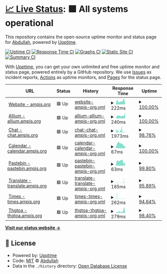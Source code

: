 # [📈 Live Status](https://status.ampis.org): <!--live status--> **🟩 All systems operational**

This repository contains the open-source uptime monitor and status page for [Abdullah](https://ampis.org/), powered by [Upptime](https://github.com/upptime/upptime).

[![Uptime CI](https://github.com/zer-far/status/workflows/Uptime%20CI/badge.svg)](https://github.com/zer-far/status/actions?query=workflow%3A%22Uptime+CI%22)
[![Response Time CI](https://github.com/zer-far/status/workflows/Response%20Time%20CI/badge.svg)](https://github.com/zer-far/status/actions?query=workflow%3A%22Response+Time+CI%22)
[![Graphs CI](https://github.com/zer-far/status/workflows/Graphs%20CI/badge.svg)](https://github.com/zer-far/status/actions?query=workflow%3A%22Graphs+CI%22)
[![Static Site CI](https://github.com/zer-far/status/workflows/Static%20Site%20CI/badge.svg)](https://github.com/zer-far/status/actions?query=workflow%3A%22Static+Site+CI%22)
[![Summary CI](https://github.com/zer-far/status/workflows/Summary%20CI/badge.svg)](https://github.com/zer-far/status/actions?query=workflow%3A%22Summary+CI%22)

With [Upptime](https://upptime.js.org), you can get your own unlimited and free uptime monitor and status page, powered entirely by a GitHub repository. We use [Issues](https://github.com/zer-far/status/issues) as incident reports, [Actions](https://github.com/zer-far/status/actions) as uptime monitors, and [Pages](https://status.ampis.org) for the status page.

<!--start: status pages-->
<!-- This summary is generated by Upptime (https://github.com/upptime/upptime) -->
<!-- Do not edit this manually, your changes will be overwritten -->
<!-- prettier-ignore -->
| URL | Status | History | Response Time | Uptime |
| --- | ------ | ------- | ------------- | ------ |
| <img alt="" src="https://favicons.githubusercontent.com/ampis.org" height="13"> [Website - ampis.org](https://ampis.org) | 🟩 Up | [website-ampis-org.yml](https://github.com/zer-far/status/commits/HEAD/history/website-ampis-org.yml) | <details><summary><img alt="Response time graph" src="./graphs/website-ampis-org/response-time-week.png" height="20"> 222ms</summary><br><a href="https://status.ampis.org/history/website-ampis-org"><img alt="Response time 225" src="https://img.shields.io/endpoint?url=https%3A%2F%2Fraw.githubusercontent.com%2Fzer-far%2Fstatus%2FHEAD%2Fapi%2Fwebsite-ampis-org%2Fresponse-time.json"></a><br><a href="https://status.ampis.org/history/website-ampis-org"><img alt="24-hour response time 63" src="https://img.shields.io/endpoint?url=https%3A%2F%2Fraw.githubusercontent.com%2Fzer-far%2Fstatus%2FHEAD%2Fapi%2Fwebsite-ampis-org%2Fresponse-time-day.json"></a><br><a href="https://status.ampis.org/history/website-ampis-org"><img alt="7-day response time 222" src="https://img.shields.io/endpoint?url=https%3A%2F%2Fraw.githubusercontent.com%2Fzer-far%2Fstatus%2FHEAD%2Fapi%2Fwebsite-ampis-org%2Fresponse-time-week.json"></a><br><a href="https://status.ampis.org/history/website-ampis-org"><img alt="30-day response time 247" src="https://img.shields.io/endpoint?url=https%3A%2F%2Fraw.githubusercontent.com%2Fzer-far%2Fstatus%2FHEAD%2Fapi%2Fwebsite-ampis-org%2Fresponse-time-month.json"></a><br><a href="https://status.ampis.org/history/website-ampis-org"><img alt="1-year response time 225" src="https://img.shields.io/endpoint?url=https%3A%2F%2Fraw.githubusercontent.com%2Fzer-far%2Fstatus%2FHEAD%2Fapi%2Fwebsite-ampis-org%2Fresponse-time-year.json"></a></details> | <details><summary><a href="https://status.ampis.org/history/website-ampis-org">100.00%</a></summary><a href="https://status.ampis.org/history/website-ampis-org"><img alt="All-time uptime 99.93%" src="https://img.shields.io/endpoint?url=https%3A%2F%2Fraw.githubusercontent.com%2Fzer-far%2Fstatus%2FHEAD%2Fapi%2Fwebsite-ampis-org%2Fuptime.json"></a><br><a href="https://status.ampis.org/history/website-ampis-org"><img alt="24-hour uptime 100.00%" src="https://img.shields.io/endpoint?url=https%3A%2F%2Fraw.githubusercontent.com%2Fzer-far%2Fstatus%2FHEAD%2Fapi%2Fwebsite-ampis-org%2Fuptime-day.json"></a><br><a href="https://status.ampis.org/history/website-ampis-org"><img alt="7-day uptime 100.00%" src="https://img.shields.io/endpoint?url=https%3A%2F%2Fraw.githubusercontent.com%2Fzer-far%2Fstatus%2FHEAD%2Fapi%2Fwebsite-ampis-org%2Fuptime-week.json"></a><br><a href="https://status.ampis.org/history/website-ampis-org"><img alt="30-day uptime 100.00%" src="https://img.shields.io/endpoint?url=https%3A%2F%2Fraw.githubusercontent.com%2Fzer-far%2Fstatus%2FHEAD%2Fapi%2Fwebsite-ampis-org%2Fuptime-month.json"></a><br><a href="https://status.ampis.org/history/website-ampis-org"><img alt="1-year uptime 99.93%" src="https://img.shields.io/endpoint?url=https%3A%2F%2Fraw.githubusercontent.com%2Fzer-far%2Fstatus%2FHEAD%2Fapi%2Fwebsite-ampis-org%2Fuptime-year.json"></a></details>
| <img alt="" src="https://favicons.githubusercontent.com/allium.ampis.org" height="13"> [Allium - allium.ampis.org](https://allium.ampis.org) | 🟩 Up | [allium-allium-ampis-org.yml](https://github.com/zer-far/status/commits/HEAD/history/allium-allium-ampis-org.yml) | <details><summary><img alt="Response time graph" src="./graphs/allium-allium-ampis-org/response-time-week.png" height="20"> 240ms</summary><br><a href="https://status.ampis.org/history/allium-allium-ampis-org"><img alt="Response time 302" src="https://img.shields.io/endpoint?url=https%3A%2F%2Fraw.githubusercontent.com%2Fzer-far%2Fstatus%2FHEAD%2Fapi%2Fallium-allium-ampis-org%2Fresponse-time.json"></a><br><a href="https://status.ampis.org/history/allium-allium-ampis-org"><img alt="24-hour response time 463" src="https://img.shields.io/endpoint?url=https%3A%2F%2Fraw.githubusercontent.com%2Fzer-far%2Fstatus%2FHEAD%2Fapi%2Fallium-allium-ampis-org%2Fresponse-time-day.json"></a><br><a href="https://status.ampis.org/history/allium-allium-ampis-org"><img alt="7-day response time 240" src="https://img.shields.io/endpoint?url=https%3A%2F%2Fraw.githubusercontent.com%2Fzer-far%2Fstatus%2FHEAD%2Fapi%2Fallium-allium-ampis-org%2Fresponse-time-week.json"></a><br><a href="https://status.ampis.org/history/allium-allium-ampis-org"><img alt="30-day response time 282" src="https://img.shields.io/endpoint?url=https%3A%2F%2Fraw.githubusercontent.com%2Fzer-far%2Fstatus%2FHEAD%2Fapi%2Fallium-allium-ampis-org%2Fresponse-time-month.json"></a><br><a href="https://status.ampis.org/history/allium-allium-ampis-org"><img alt="1-year response time 302" src="https://img.shields.io/endpoint?url=https%3A%2F%2Fraw.githubusercontent.com%2Fzer-far%2Fstatus%2FHEAD%2Fapi%2Fallium-allium-ampis-org%2Fresponse-time-year.json"></a></details> | <details><summary><a href="https://status.ampis.org/history/allium-allium-ampis-org">100.00%</a></summary><a href="https://status.ampis.org/history/allium-allium-ampis-org"><img alt="All-time uptime 99.83%" src="https://img.shields.io/endpoint?url=https%3A%2F%2Fraw.githubusercontent.com%2Fzer-far%2Fstatus%2FHEAD%2Fapi%2Fallium-allium-ampis-org%2Fuptime.json"></a><br><a href="https://status.ampis.org/history/allium-allium-ampis-org"><img alt="24-hour uptime 100.00%" src="https://img.shields.io/endpoint?url=https%3A%2F%2Fraw.githubusercontent.com%2Fzer-far%2Fstatus%2FHEAD%2Fapi%2Fallium-allium-ampis-org%2Fuptime-day.json"></a><br><a href="https://status.ampis.org/history/allium-allium-ampis-org"><img alt="7-day uptime 100.00%" src="https://img.shields.io/endpoint?url=https%3A%2F%2Fraw.githubusercontent.com%2Fzer-far%2Fstatus%2FHEAD%2Fapi%2Fallium-allium-ampis-org%2Fuptime-week.json"></a><br><a href="https://status.ampis.org/history/allium-allium-ampis-org"><img alt="30-day uptime 100.00%" src="https://img.shields.io/endpoint?url=https%3A%2F%2Fraw.githubusercontent.com%2Fzer-far%2Fstatus%2FHEAD%2Fapi%2Fallium-allium-ampis-org%2Fuptime-month.json"></a><br><a href="https://status.ampis.org/history/allium-allium-ampis-org"><img alt="1-year uptime 99.83%" src="https://img.shields.io/endpoint?url=https%3A%2F%2Fraw.githubusercontent.com%2Fzer-far%2Fstatus%2FHEAD%2Fapi%2Fallium-allium-ampis-org%2Fuptime-year.json"></a></details>
| <img alt="" src="https://favicons.githubusercontent.com/chat.ampis.org" height="13"> [Chat - chat.ampis.org](https://chat.ampis.org) | 🟩 Up | [chat-chat-ampis-org.yml](https://github.com/zer-far/status/commits/HEAD/history/chat-chat-ampis-org.yml) | <details><summary><img alt="Response time graph" src="./graphs/chat-chat-ampis-org/response-time-week.png" height="20"> 1973ms</summary><br><a href="https://status.ampis.org/history/chat-chat-ampis-org"><img alt="Response time 3012" src="https://img.shields.io/endpoint?url=https%3A%2F%2Fraw.githubusercontent.com%2Fzer-far%2Fstatus%2FHEAD%2Fapi%2Fchat-chat-ampis-org%2Fresponse-time.json"></a><br><a href="https://status.ampis.org/history/chat-chat-ampis-org"><img alt="24-hour response time 2346" src="https://img.shields.io/endpoint?url=https%3A%2F%2Fraw.githubusercontent.com%2Fzer-far%2Fstatus%2FHEAD%2Fapi%2Fchat-chat-ampis-org%2Fresponse-time-day.json"></a><br><a href="https://status.ampis.org/history/chat-chat-ampis-org"><img alt="7-day response time 1973" src="https://img.shields.io/endpoint?url=https%3A%2F%2Fraw.githubusercontent.com%2Fzer-far%2Fstatus%2FHEAD%2Fapi%2Fchat-chat-ampis-org%2Fresponse-time-week.json"></a><br><a href="https://status.ampis.org/history/chat-chat-ampis-org"><img alt="30-day response time 3931" src="https://img.shields.io/endpoint?url=https%3A%2F%2Fraw.githubusercontent.com%2Fzer-far%2Fstatus%2FHEAD%2Fapi%2Fchat-chat-ampis-org%2Fresponse-time-month.json"></a><br><a href="https://status.ampis.org/history/chat-chat-ampis-org"><img alt="1-year response time 3012" src="https://img.shields.io/endpoint?url=https%3A%2F%2Fraw.githubusercontent.com%2Fzer-far%2Fstatus%2FHEAD%2Fapi%2Fchat-chat-ampis-org%2Fresponse-time-year.json"></a></details> | <details><summary><a href="https://status.ampis.org/history/chat-chat-ampis-org">98.76%</a></summary><a href="https://status.ampis.org/history/chat-chat-ampis-org"><img alt="All-time uptime 98.08%" src="https://img.shields.io/endpoint?url=https%3A%2F%2Fraw.githubusercontent.com%2Fzer-far%2Fstatus%2FHEAD%2Fapi%2Fchat-chat-ampis-org%2Fuptime.json"></a><br><a href="https://status.ampis.org/history/chat-chat-ampis-org"><img alt="24-hour uptime 98.63%" src="https://img.shields.io/endpoint?url=https%3A%2F%2Fraw.githubusercontent.com%2Fzer-far%2Fstatus%2FHEAD%2Fapi%2Fchat-chat-ampis-org%2Fuptime-day.json"></a><br><a href="https://status.ampis.org/history/chat-chat-ampis-org"><img alt="7-day uptime 98.76%" src="https://img.shields.io/endpoint?url=https%3A%2F%2Fraw.githubusercontent.com%2Fzer-far%2Fstatus%2FHEAD%2Fapi%2Fchat-chat-ampis-org%2Fuptime-week.json"></a><br><a href="https://status.ampis.org/history/chat-chat-ampis-org"><img alt="30-day uptime 96.02%" src="https://img.shields.io/endpoint?url=https%3A%2F%2Fraw.githubusercontent.com%2Fzer-far%2Fstatus%2FHEAD%2Fapi%2Fchat-chat-ampis-org%2Fuptime-month.json"></a><br><a href="https://status.ampis.org/history/chat-chat-ampis-org"><img alt="1-year uptime 98.08%" src="https://img.shields.io/endpoint?url=https%3A%2F%2Fraw.githubusercontent.com%2Fzer-far%2Fstatus%2FHEAD%2Fapi%2Fchat-chat-ampis-org%2Fuptime-year.json"></a></details>
| <img alt="" src="https://favicons.githubusercontent.com/calendar.ampis.org" height="13"> [Calendar - calendar.ampis.org](https://calendar.ampis.org) | 🟩 Up | [calendar-calendar-ampis-org.yml](https://github.com/zer-far/status/commits/HEAD/history/calendar-calendar-ampis-org.yml) | <details><summary><img alt="Response time graph" src="./graphs/calendar-calendar-ampis-org/response-time-week.png" height="20"> 67ms</summary><br><a href="https://status.ampis.org/history/calendar-calendar-ampis-org"><img alt="Response time 118" src="https://img.shields.io/endpoint?url=https%3A%2F%2Fraw.githubusercontent.com%2Fzer-far%2Fstatus%2FHEAD%2Fapi%2Fcalendar-calendar-ampis-org%2Fresponse-time.json"></a><br><a href="https://status.ampis.org/history/calendar-calendar-ampis-org"><img alt="24-hour response time 36" src="https://img.shields.io/endpoint?url=https%3A%2F%2Fraw.githubusercontent.com%2Fzer-far%2Fstatus%2FHEAD%2Fapi%2Fcalendar-calendar-ampis-org%2Fresponse-time-day.json"></a><br><a href="https://status.ampis.org/history/calendar-calendar-ampis-org"><img alt="7-day response time 67" src="https://img.shields.io/endpoint?url=https%3A%2F%2Fraw.githubusercontent.com%2Fzer-far%2Fstatus%2FHEAD%2Fapi%2Fcalendar-calendar-ampis-org%2Fresponse-time-week.json"></a><br><a href="https://status.ampis.org/history/calendar-calendar-ampis-org"><img alt="30-day response time 115" src="https://img.shields.io/endpoint?url=https%3A%2F%2Fraw.githubusercontent.com%2Fzer-far%2Fstatus%2FHEAD%2Fapi%2Fcalendar-calendar-ampis-org%2Fresponse-time-month.json"></a><br><a href="https://status.ampis.org/history/calendar-calendar-ampis-org"><img alt="1-year response time 118" src="https://img.shields.io/endpoint?url=https%3A%2F%2Fraw.githubusercontent.com%2Fzer-far%2Fstatus%2FHEAD%2Fapi%2Fcalendar-calendar-ampis-org%2Fresponse-time-year.json"></a></details> | <details><summary><a href="https://status.ampis.org/history/calendar-calendar-ampis-org">100.00%</a></summary><a href="https://status.ampis.org/history/calendar-calendar-ampis-org"><img alt="All-time uptime 100.00%" src="https://img.shields.io/endpoint?url=https%3A%2F%2Fraw.githubusercontent.com%2Fzer-far%2Fstatus%2FHEAD%2Fapi%2Fcalendar-calendar-ampis-org%2Fuptime.json"></a><br><a href="https://status.ampis.org/history/calendar-calendar-ampis-org"><img alt="24-hour uptime 100.00%" src="https://img.shields.io/endpoint?url=https%3A%2F%2Fraw.githubusercontent.com%2Fzer-far%2Fstatus%2FHEAD%2Fapi%2Fcalendar-calendar-ampis-org%2Fuptime-day.json"></a><br><a href="https://status.ampis.org/history/calendar-calendar-ampis-org"><img alt="7-day uptime 100.00%" src="https://img.shields.io/endpoint?url=https%3A%2F%2Fraw.githubusercontent.com%2Fzer-far%2Fstatus%2FHEAD%2Fapi%2Fcalendar-calendar-ampis-org%2Fuptime-week.json"></a><br><a href="https://status.ampis.org/history/calendar-calendar-ampis-org"><img alt="30-day uptime 100.00%" src="https://img.shields.io/endpoint?url=https%3A%2F%2Fraw.githubusercontent.com%2Fzer-far%2Fstatus%2FHEAD%2Fapi%2Fcalendar-calendar-ampis-org%2Fuptime-month.json"></a><br><a href="https://status.ampis.org/history/calendar-calendar-ampis-org"><img alt="1-year uptime 100.00%" src="https://img.shields.io/endpoint?url=https%3A%2F%2Fraw.githubusercontent.com%2Fzer-far%2Fstatus%2FHEAD%2Fapi%2Fcalendar-calendar-ampis-org%2Fuptime-year.json"></a></details>
| <img alt="" src="https://favicons.githubusercontent.com/pastebin.ampis.org" height="13"> [Pastebin - pastebin.ampis.org](https://pastebin.ampis.org) | 🟩 Up | [pastebin-pastebin-ampis-org.yml](https://github.com/zer-far/status/commits/HEAD/history/pastebin-pastebin-ampis-org.yml) | <details><summary><img alt="Response time graph" src="./graphs/pastebin-pastebin-ampis-org/response-time-week.png" height="20"> 63ms</summary><br><a href="https://status.ampis.org/history/pastebin-pastebin-ampis-org"><img alt="Response time 135" src="https://img.shields.io/endpoint?url=https%3A%2F%2Fraw.githubusercontent.com%2Fzer-far%2Fstatus%2FHEAD%2Fapi%2Fpastebin-pastebin-ampis-org%2Fresponse-time.json"></a><br><a href="https://status.ampis.org/history/pastebin-pastebin-ampis-org"><img alt="24-hour response time 54" src="https://img.shields.io/endpoint?url=https%3A%2F%2Fraw.githubusercontent.com%2Fzer-far%2Fstatus%2FHEAD%2Fapi%2Fpastebin-pastebin-ampis-org%2Fresponse-time-day.json"></a><br><a href="https://status.ampis.org/history/pastebin-pastebin-ampis-org"><img alt="7-day response time 63" src="https://img.shields.io/endpoint?url=https%3A%2F%2Fraw.githubusercontent.com%2Fzer-far%2Fstatus%2FHEAD%2Fapi%2Fpastebin-pastebin-ampis-org%2Fresponse-time-week.json"></a><br><a href="https://status.ampis.org/history/pastebin-pastebin-ampis-org"><img alt="30-day response time 53" src="https://img.shields.io/endpoint?url=https%3A%2F%2Fraw.githubusercontent.com%2Fzer-far%2Fstatus%2FHEAD%2Fapi%2Fpastebin-pastebin-ampis-org%2Fresponse-time-month.json"></a><br><a href="https://status.ampis.org/history/pastebin-pastebin-ampis-org"><img alt="1-year response time 135" src="https://img.shields.io/endpoint?url=https%3A%2F%2Fraw.githubusercontent.com%2Fzer-far%2Fstatus%2FHEAD%2Fapi%2Fpastebin-pastebin-ampis-org%2Fresponse-time-year.json"></a></details> | <details><summary><a href="https://status.ampis.org/history/pastebin-pastebin-ampis-org">99.80%</a></summary><a href="https://status.ampis.org/history/pastebin-pastebin-ampis-org"><img alt="All-time uptime 95.26%" src="https://img.shields.io/endpoint?url=https%3A%2F%2Fraw.githubusercontent.com%2Fzer-far%2Fstatus%2FHEAD%2Fapi%2Fpastebin-pastebin-ampis-org%2Fuptime.json"></a><br><a href="https://status.ampis.org/history/pastebin-pastebin-ampis-org"><img alt="24-hour uptime 98.60%" src="https://img.shields.io/endpoint?url=https%3A%2F%2Fraw.githubusercontent.com%2Fzer-far%2Fstatus%2FHEAD%2Fapi%2Fpastebin-pastebin-ampis-org%2Fuptime-day.json"></a><br><a href="https://status.ampis.org/history/pastebin-pastebin-ampis-org"><img alt="7-day uptime 99.80%" src="https://img.shields.io/endpoint?url=https%3A%2F%2Fraw.githubusercontent.com%2Fzer-far%2Fstatus%2FHEAD%2Fapi%2Fpastebin-pastebin-ampis-org%2Fuptime-week.json"></a><br><a href="https://status.ampis.org/history/pastebin-pastebin-ampis-org"><img alt="30-day uptime 92.62%" src="https://img.shields.io/endpoint?url=https%3A%2F%2Fraw.githubusercontent.com%2Fzer-far%2Fstatus%2FHEAD%2Fapi%2Fpastebin-pastebin-ampis-org%2Fuptime-month.json"></a><br><a href="https://status.ampis.org/history/pastebin-pastebin-ampis-org"><img alt="1-year uptime 95.26%" src="https://img.shields.io/endpoint?url=https%3A%2F%2Fraw.githubusercontent.com%2Fzer-far%2Fstatus%2FHEAD%2Fapi%2Fpastebin-pastebin-ampis-org%2Fuptime-year.json"></a></details>
| <img alt="" src="https://favicons.githubusercontent.com/translate.ampis.org" height="13"> [Translate - translate.ampis.org](https://translate.ampis.org) | 🟩 Up | [translate-translate-ampis-org.yml](https://github.com/zer-far/status/commits/HEAD/history/translate-translate-ampis-org.yml) | <details><summary><img alt="Response time graph" src="./graphs/translate-translate-ampis-org/response-time-week.png" height="20"> 185ms</summary><br><a href="https://status.ampis.org/history/translate-translate-ampis-org"><img alt="Response time 172" src="https://img.shields.io/endpoint?url=https%3A%2F%2Fraw.githubusercontent.com%2Fzer-far%2Fstatus%2FHEAD%2Fapi%2Ftranslate-translate-ampis-org%2Fresponse-time.json"></a><br><a href="https://status.ampis.org/history/translate-translate-ampis-org"><img alt="24-hour response time 80" src="https://img.shields.io/endpoint?url=https%3A%2F%2Fraw.githubusercontent.com%2Fzer-far%2Fstatus%2FHEAD%2Fapi%2Ftranslate-translate-ampis-org%2Fresponse-time-day.json"></a><br><a href="https://status.ampis.org/history/translate-translate-ampis-org"><img alt="7-day response time 185" src="https://img.shields.io/endpoint?url=https%3A%2F%2Fraw.githubusercontent.com%2Fzer-far%2Fstatus%2FHEAD%2Fapi%2Ftranslate-translate-ampis-org%2Fresponse-time-week.json"></a><br><a href="https://status.ampis.org/history/translate-translate-ampis-org"><img alt="30-day response time 122" src="https://img.shields.io/endpoint?url=https%3A%2F%2Fraw.githubusercontent.com%2Fzer-far%2Fstatus%2FHEAD%2Fapi%2Ftranslate-translate-ampis-org%2Fresponse-time-month.json"></a><br><a href="https://status.ampis.org/history/translate-translate-ampis-org"><img alt="1-year response time 172" src="https://img.shields.io/endpoint?url=https%3A%2F%2Fraw.githubusercontent.com%2Fzer-far%2Fstatus%2FHEAD%2Fapi%2Ftranslate-translate-ampis-org%2Fresponse-time-year.json"></a></details> | <details><summary><a href="https://status.ampis.org/history/translate-translate-ampis-org">95.89%</a></summary><a href="https://status.ampis.org/history/translate-translate-ampis-org"><img alt="All-time uptime 97.57%" src="https://img.shields.io/endpoint?url=https%3A%2F%2Fraw.githubusercontent.com%2Fzer-far%2Fstatus%2FHEAD%2Fapi%2Ftranslate-translate-ampis-org%2Fuptime.json"></a><br><a href="https://status.ampis.org/history/translate-translate-ampis-org"><img alt="24-hour uptime 96.80%" src="https://img.shields.io/endpoint?url=https%3A%2F%2Fraw.githubusercontent.com%2Fzer-far%2Fstatus%2FHEAD%2Fapi%2Ftranslate-translate-ampis-org%2Fuptime-day.json"></a><br><a href="https://status.ampis.org/history/translate-translate-ampis-org"><img alt="7-day uptime 95.89%" src="https://img.shields.io/endpoint?url=https%3A%2F%2Fraw.githubusercontent.com%2Fzer-far%2Fstatus%2FHEAD%2Fapi%2Ftranslate-translate-ampis-org%2Fuptime-week.json"></a><br><a href="https://status.ampis.org/history/translate-translate-ampis-org"><img alt="30-day uptime 96.13%" src="https://img.shields.io/endpoint?url=https%3A%2F%2Fraw.githubusercontent.com%2Fzer-far%2Fstatus%2FHEAD%2Fapi%2Ftranslate-translate-ampis-org%2Fuptime-month.json"></a><br><a href="https://status.ampis.org/history/translate-translate-ampis-org"><img alt="1-year uptime 97.57%" src="https://img.shields.io/endpoint?url=https%3A%2F%2Fraw.githubusercontent.com%2Fzer-far%2Fstatus%2FHEAD%2Fapi%2Ftranslate-translate-ampis-org%2Fuptime-year.json"></a></details>
| <img alt="" src="https://favicons.githubusercontent.com/times.ampis.org" height="13"> [Times - times.ampis.org](https://times.ampis.org) | 🟩 Up | [times-times-ampis-org.yml](https://github.com/zer-far/status/commits/HEAD/history/times-times-ampis-org.yml) | <details><summary><img alt="Response time graph" src="./graphs/times-times-ampis-org/response-time-week.png" height="20"> 262ms</summary><br><a href="https://status.ampis.org/history/times-times-ampis-org"><img alt="Response time 168" src="https://img.shields.io/endpoint?url=https%3A%2F%2Fraw.githubusercontent.com%2Fzer-far%2Fstatus%2FHEAD%2Fapi%2Ftimes-times-ampis-org%2Fresponse-time.json"></a><br><a href="https://status.ampis.org/history/times-times-ampis-org"><img alt="24-hour response time 831" src="https://img.shields.io/endpoint?url=https%3A%2F%2Fraw.githubusercontent.com%2Fzer-far%2Fstatus%2FHEAD%2Fapi%2Ftimes-times-ampis-org%2Fresponse-time-day.json"></a><br><a href="https://status.ampis.org/history/times-times-ampis-org"><img alt="7-day response time 262" src="https://img.shields.io/endpoint?url=https%3A%2F%2Fraw.githubusercontent.com%2Fzer-far%2Fstatus%2FHEAD%2Fapi%2Ftimes-times-ampis-org%2Fresponse-time-week.json"></a><br><a href="https://status.ampis.org/history/times-times-ampis-org"><img alt="30-day response time 203" src="https://img.shields.io/endpoint?url=https%3A%2F%2Fraw.githubusercontent.com%2Fzer-far%2Fstatus%2FHEAD%2Fapi%2Ftimes-times-ampis-org%2Fresponse-time-month.json"></a><br><a href="https://status.ampis.org/history/times-times-ampis-org"><img alt="1-year response time 168" src="https://img.shields.io/endpoint?url=https%3A%2F%2Fraw.githubusercontent.com%2Fzer-far%2Fstatus%2FHEAD%2Fapi%2Ftimes-times-ampis-org%2Fresponse-time-year.json"></a></details> | <details><summary><a href="https://status.ampis.org/history/times-times-ampis-org">94.64%</a></summary><a href="https://status.ampis.org/history/times-times-ampis-org"><img alt="All-time uptime 95.56%" src="https://img.shields.io/endpoint?url=https%3A%2F%2Fraw.githubusercontent.com%2Fzer-far%2Fstatus%2FHEAD%2Fapi%2Ftimes-times-ampis-org%2Fuptime.json"></a><br><a href="https://status.ampis.org/history/times-times-ampis-org"><img alt="24-hour uptime 98.24%" src="https://img.shields.io/endpoint?url=https%3A%2F%2Fraw.githubusercontent.com%2Fzer-far%2Fstatus%2FHEAD%2Fapi%2Ftimes-times-ampis-org%2Fuptime-day.json"></a><br><a href="https://status.ampis.org/history/times-times-ampis-org"><img alt="7-day uptime 94.64%" src="https://img.shields.io/endpoint?url=https%3A%2F%2Fraw.githubusercontent.com%2Fzer-far%2Fstatus%2FHEAD%2Fapi%2Ftimes-times-ampis-org%2Fuptime-week.json"></a><br><a href="https://status.ampis.org/history/times-times-ampis-org"><img alt="30-day uptime 93.17%" src="https://img.shields.io/endpoint?url=https%3A%2F%2Fraw.githubusercontent.com%2Fzer-far%2Fstatus%2FHEAD%2Fapi%2Ftimes-times-ampis-org%2Fuptime-month.json"></a><br><a href="https://status.ampis.org/history/times-times-ampis-org"><img alt="1-year uptime 95.56%" src="https://img.shields.io/endpoint?url=https%3A%2F%2Fraw.githubusercontent.com%2Fzer-far%2Fstatus%2FHEAD%2Fapi%2Ftimes-times-ampis-org%2Fuptime-year.json"></a></details>
| <img alt="" src="https://favicons.githubusercontent.com/thgtoa.ampis.org" height="13"> [Thgtoa - thgtoa.ampis.org](https://thgtoa.ampis.org) | 🟩 Up | [thgtoa-thgtoa-ampis-org.yml](https://github.com/zer-far/status/commits/HEAD/history/thgtoa-thgtoa-ampis-org.yml) | <details><summary><img alt="Response time graph" src="./graphs/thgtoa-thgtoa-ampis-org/response-time-week.png" height="20"> 279ms</summary><br><a href="https://status.ampis.org/history/thgtoa-thgtoa-ampis-org"><img alt="Response time 176" src="https://img.shields.io/endpoint?url=https%3A%2F%2Fraw.githubusercontent.com%2Fzer-far%2Fstatus%2FHEAD%2Fapi%2Fthgtoa-thgtoa-ampis-org%2Fresponse-time.json"></a><br><a href="https://status.ampis.org/history/thgtoa-thgtoa-ampis-org"><img alt="24-hour response time 56" src="https://img.shields.io/endpoint?url=https%3A%2F%2Fraw.githubusercontent.com%2Fzer-far%2Fstatus%2FHEAD%2Fapi%2Fthgtoa-thgtoa-ampis-org%2Fresponse-time-day.json"></a><br><a href="https://status.ampis.org/history/thgtoa-thgtoa-ampis-org"><img alt="7-day response time 279" src="https://img.shields.io/endpoint?url=https%3A%2F%2Fraw.githubusercontent.com%2Fzer-far%2Fstatus%2FHEAD%2Fapi%2Fthgtoa-thgtoa-ampis-org%2Fresponse-time-week.json"></a><br><a href="https://status.ampis.org/history/thgtoa-thgtoa-ampis-org"><img alt="30-day response time 185" src="https://img.shields.io/endpoint?url=https%3A%2F%2Fraw.githubusercontent.com%2Fzer-far%2Fstatus%2FHEAD%2Fapi%2Fthgtoa-thgtoa-ampis-org%2Fresponse-time-month.json"></a><br><a href="https://status.ampis.org/history/thgtoa-thgtoa-ampis-org"><img alt="1-year response time 176" src="https://img.shields.io/endpoint?url=https%3A%2F%2Fraw.githubusercontent.com%2Fzer-far%2Fstatus%2FHEAD%2Fapi%2Fthgtoa-thgtoa-ampis-org%2Fresponse-time-year.json"></a></details> | <details><summary><a href="https://status.ampis.org/history/thgtoa-thgtoa-ampis-org">98.40%</a></summary><a href="https://status.ampis.org/history/thgtoa-thgtoa-ampis-org"><img alt="All-time uptime 83.89%" src="https://img.shields.io/endpoint?url=https%3A%2F%2Fraw.githubusercontent.com%2Fzer-far%2Fstatus%2FHEAD%2Fapi%2Fthgtoa-thgtoa-ampis-org%2Fuptime.json"></a><br><a href="https://status.ampis.org/history/thgtoa-thgtoa-ampis-org"><img alt="24-hour uptime 100.00%" src="https://img.shields.io/endpoint?url=https%3A%2F%2Fraw.githubusercontent.com%2Fzer-far%2Fstatus%2FHEAD%2Fapi%2Fthgtoa-thgtoa-ampis-org%2Fuptime-day.json"></a><br><a href="https://status.ampis.org/history/thgtoa-thgtoa-ampis-org"><img alt="7-day uptime 98.40%" src="https://img.shields.io/endpoint?url=https%3A%2F%2Fraw.githubusercontent.com%2Fzer-far%2Fstatus%2FHEAD%2Fapi%2Fthgtoa-thgtoa-ampis-org%2Fuptime-week.json"></a><br><a href="https://status.ampis.org/history/thgtoa-thgtoa-ampis-org"><img alt="30-day uptime 78.88%" src="https://img.shields.io/endpoint?url=https%3A%2F%2Fraw.githubusercontent.com%2Fzer-far%2Fstatus%2FHEAD%2Fapi%2Fthgtoa-thgtoa-ampis-org%2Fuptime-month.json"></a><br><a href="https://status.ampis.org/history/thgtoa-thgtoa-ampis-org"><img alt="1-year uptime 83.89%" src="https://img.shields.io/endpoint?url=https%3A%2F%2Fraw.githubusercontent.com%2Fzer-far%2Fstatus%2FHEAD%2Fapi%2Fthgtoa-thgtoa-ampis-org%2Fuptime-year.json"></a></details>

<!--end: status pages-->

[**Visit our status website →**](https://status.ampis.org)

## 📄 License

- Powered by: [Upptime](https://github.com/upptime/upptime)
- Code: [MIT](./LICENSE) © [Abdullah](https://ampis.org/)
- Data in the `./history` directory: [Open Database License](https://opendatacommons.org/licenses/odbl/1-0/)
